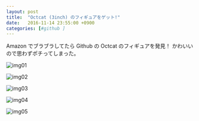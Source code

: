 ```yaml
---
layout: post
title:  "Octcat (3inch) のフィギュアをゲット!"
date:   2016-11-14 23:55:00 +0900
categories: [#github ]
---
```


Amazon でブラブラしてたら Github の Octcat のフィギュアを発見！
かわいいので思わずポチってしまった。

![img01](https://lh3.googleusercontent.com/CoyZ3Q3wQhtAsagtSrfl4LVs4Y_I-v3XP9VRUGDoQVqxXA209erHY3TcABwBA8kZhZtdbflbL1psVoIQpdNPxBH4XlKvq8v2SnVGK_0WhBvwZm2ZJMhLSmhCtTCqnDqTQcS-VoZ6H7OawMUrS5qrt8nTSzUAPb6-4_gimHO8D01lMsNoNZb9bY4jCqYxsyXqeX5pe4YYO9w3IoWi83kv-GpzMuoEcrZYG7Z5tUCjHzycas_QmwtKXXN4o4_cpibYTzLGoZkPQXvnnbe9yciGILHqI6MAn5i8VfCbbntK-o9uSWRvdBLU0aKIYHOxixggiz9bkFXGH62GEn9ZdZUtxRxPVNRJ24UyW03Q4x5DP0MPodxxeNhpl5oUvYuRyd_UEp_9vMrgs2BYnOpxpvo_UXyJi-nUxpoHFueWDlnpimrCJNmSvdVTVS8CBUVRtD2hPs8OIbW2oLnXpquHAmYVlZzEH58J77GIWBI64NuyYR19__cgKmR3-IfmOc_2dYv4rj5YBtNB6I-4cNiRHBo1nxgelfKy6bA-Tmr0vAqH9kQpv6Jg9Z3x0KvG69cv6RBK9teVHa11GHd9KeGmAQGaybCFTasbmh11pfanUQ4UH-ZpahQKtA=w1478-h984-no)

![img02](https://lh3.googleusercontent.com/7RYEUU6vgMO4O1jYvHJj45AuoMObcLNd7ahfNbSMPoMCTDO4qD8ND8wQ2edDEWOL-rNX9p0fWV5MPGTIs3WTJc2tOj9aM80RNyf5Ms8_RGoFazxxC-HYsVV8411f8_6NuCOwbW93QJcYuiwsd8cjVE5jkmfRIXNE_YCifAya5DiGV3KVeKLLBiRHVqQodkKr516r5eEhInatZaVkYLpQUPzS7dW-TI1vUw3HBVaMMXpZumR841qffI73lL9htUxjC4yF0HfXP5hAh0EaSoq9LOx4Y0mFH9b6mR4OqJjLvChhOSUXD2occWpHVQMAcnjGyzoCB2pKNw8gfRh4aXMhOjdQ8-OFgj1Bk4q0lRN-Z7Na2ZH7vF_ZDZGPPgFz4eGQJL7Fm6nKQzNZ-yJIOrFj-t-r9fbTzXNplAHKUITw_YY9fgCl7EJ9e8VU6SsXSbU_Cg3h3eILSvdaKsMuQZBjPg1oBwJZEDtKuELfpd1hM7H33lnFS7oeIKRupLFQ4euwCXdJMNlmUbg7sY5vuq3tzH9d2t4c64-Sc8_PS4ug0xVbeRBqciCslKbEhsRyb8ML3VbPdxCvniYdO_ELj_n4RLHs4y20u50S2bK8Zlsw_UqfFNZQwQ=w1478-h984-no)

![img03](https://lh3.googleusercontent.com/raZbBRMzeZX4SnxFscVoJFYGA2DcGQN-hp4Nk_hSq782X1rNc5lnRbulzZy0449cjRltqPNKlbm1wNDWTNnQdRkbdWstKQEczeeeqb8lc3rsWtCvq6SPyYgPSSvjXkqMwWfk66EUtdCLIMfeBRfGSNLjkfbGp6HbQ5L40wB0i6lku89c6Iwe2qtN-LpaMBzj4ucAc4fQlX_6T6s7FjybSummu1ZW2yZ5hcLi3X8ttG9Wfnb1rEDt5Ov4eRlrl3T-2BaS8uKqNTCQZ9HfjqQAWw4rXSNsZVVfVhQChrCNSE_t6REDqb1zL6PmIeB4cllH0GZNhZ4EpyzxbNcUxrHNDAG_0S2NEbRD2mX41ofO0MDt8CUrwbt5VyOIf9uvmhcNeaWQ9pGB_ig6pQOFmFP-vxz7PZq2ZX6qxcqJudCMYYXIa9bXcusn4k04cLArYmz1dqpRhDYKncPg_ZZ1xSS9olRHs0v3VumCufZ44AbqKy-mBvYc9BN4cmhvH5ibLCIiKunt9WXk7-W6Y6l_DBkfE-yyq6TbhwgjyqDprtepmR-b0H-NN-U_wCaI_qMmWcS-Uw4Bdza1Ku0D61llRk7JnXRIw0l6h0mbXtSTyRmQlWIF9eFvfQ=w1478-h984-no)

![img04](https://lh3.googleusercontent.com/nVPAG0m6SehLhI7ph1UYV1kwcYakXZbM7c3NRn1HPHjjCrv8GClF7ktVGn3tpNoon_S4iO8G4BQEZOsZGbzIpyOMrfz-BPC7uhQ1xUbQHelCqre0WK59dbTVgmmkoW8ylhUdDcM6XiDzP7lnaxyTod4NQ-_SL5wCeImRbQ9W4xzUsyQwcF92QlIJb8RZdsFoVEz1TEAypcibqawUvqt-Xm4xNeigm1ZLFy_37do41Ai3i3LuAu9SjX7Gd0XS3RXCeiSXOd7FNxmtKf_B959o4Pu2Z-wraJy0rfleD5RmyxK6-2_RUKZ-d92vzlVLY6ma8XvnpQjbepqheM7aa8Fe9zhnKdRYI3RNtxDHs0kd86aXcJXV-PSN0oHfR_I0HmFk9sKwZ7hbnC30o4hxPevXZJsr6UyLg5so2Yh3L58eZVzerQU_L2ODSmUH1mz8Y2kfbB7bsD19UHyozkbQNs-mu6Iqi229UyAiDTSc-xX577JM3_CN-zG2SktkgDd4BSgat6D8br6Vj-5oBu2EJ25rLPxJqdqXIBduPk86Ac6sOScXC3lo1ztwD7nfUg6keNqUTdmgfU-t2x_4V-i5z3bpArMJUhtC-7Owzh0JVmkVRwM1aE3Rrw=w1478-h984-no)

![img05](https://lh3.googleusercontent.com/DnAxiqZgDKttDr9iE2Lo7pJ8ATOdmxWrmyl2QklF2MjfCIgxyGOgCbM8xvWk6FaYtsz18rZH9BMtTDumoSsRZabCLMZTPSbVVGP2huqU-Al_As224y8XXp6lO4Rg9uCaexqjJMg5gh3UWyVrMe4aKrcPG3LFY1OFfXiHyKZ26lCxvGS8EWIbI_5ffCZnM5B3SvMCIRn8mS5tb9L346dZB76Fx6_dZCBWShBeCzkW3CndB6XqfUi7NcosKp-SM6t6-61vDTzb3c1e4dp6o3Z7-JhXz_1IDdePC1x5r4mX77Nm-OsdExAlQ4eyxvFlN7uBnXoKZyjo3wcKd1U0i5UuXS0Hoo3VyWYIogErHbHHHDInsRwsV-GbCe_touq1dOx4ZFV_B-53hO7oEXshVDkaow-FmDK8OJ5BPaNx2WCi0dHi4uoWjp5-xzHPAGXuulfnJERj1atwft0rvpSdhAOMYt5ktYiJ62UZ-GEv2_tI0VH0q4deARFTSMlBxf3dcQ5N83y4z9w3w9OINmyv3XN9P8HpcPtu18NPhDbMgiW5cIsEIfi7PHQ2R3GXKEDLNLsbMxYIagnnG98fy705I3eLo--b1Ae65XTVSbr75qXqyHfisHFaqQ=w1478-h984-no)

